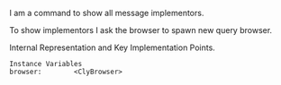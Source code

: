 I am a command to show all message implementors.

To show implementors I ask the browser to spawn new query browser.

Internal Representation and Key Implementation Points.

    Instance Variables
	browser:		<ClyBrowser>